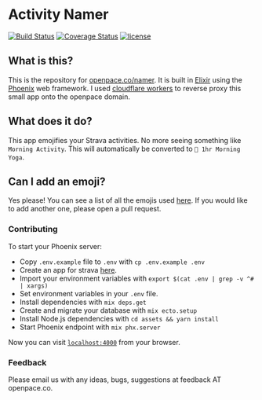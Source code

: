 # Activity Namer

[![Build Status](https://travis-ci.org/edance/namer.svg?branch=master)](https://travis-ci.org/edance/namer)
[![Coverage Status](https://coveralls.io/repos/github/edance/namer/badge.svg?branch=master)](https://coveralls.io/github/edance/namer?branch=master)
[![license](https://img.shields.io/github/license/edance/openpace.svg)](https://github.com/edance/namer/blob/master/LICENSE.md)

## What is this?

This is the repository for [openpace.co/namer](https://www.openpace.co/namer).
It is built in [Elixir](http://elixir-lang.org/) using the [Phoenix](http://www.phoenixframework.org/) web framework.
I used [cloudflare workers](https://workers.cloudflare.com/) to reverse proxy this small app onto the openpace domain.

## What does it do?

This app emojifies your Strava activities.
No more seeing something like `Morning Activity`.
This will automatically be converted to `🧘 1hr Morning Yoga`.

## Can I add an emoji?

Yes please!
You can see a list of all the emojis used [here](https://github.com/edance/namer/blob/master/lib/namer/emoji_formatter.ex#L6-L44).
If you would like to add another one, please open a pull request.

### Contributing

To start your Phoenix server:

  * Copy `.env.example` file to `.env` with `cp .env.example .env`
  * Create an app for strava [here](https://developers.strava.com).
  * Import your environment variables with `export $(cat .env | grep -v ^# | xargs)`
  * Set environment variables in your `.env` file.
  * Install dependencies with `mix deps.get`
  * Create and migrate your database with `mix ecto.setup`
  * Install Node.js dependencies with `cd assets && yarn install`
  * Start Phoenix endpoint with `mix phx.server`

Now you can visit [`localhost:4000`](http://localhost:4000) from your browser.

### Feedback

Please email us with any ideas, bugs, suggestions at feedback AT openpace.co.
